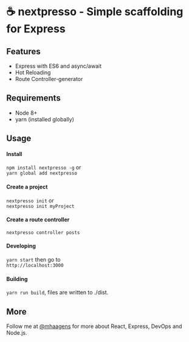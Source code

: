 # :coffee: nextpresso - Simple scaffolding for Express

## Features
* Express with ES6 and async/await
* Hot Reloading
* Route Controller-generator

## Requirements
* Node 8+
* yarn (installed globally)

## Usage

#### Install
```npm install nextpresso -g```
or  
```yarn global add nextpresso```

#### Create a project
```nextpresso init```
or  
```nextpresso init myProject```

#### Create a route controller
```nextpresso controller posts```

#### Developing
```yarn start```
then go to  
```http://localhost:3000```

#### Building
```yarn run build```, files are written to ./dist.

## More
Follow me at [@mhaagens](https://twitter.com/mhaagens) for more about React, Express, DevOps and Node.js.